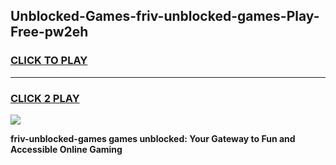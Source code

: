 
## Unblocked-Games-friv-unblocked-games-Play-Free-pw2eh
<h3>
<a href="https://premium76.site?title=friv-unblocked-games&ref=10A">CLICK TO PLAY</a></h3>
<hr>

<h3>
<a href="https://premium76.site?title=friv-unblocked-games&ref=10A">CLICK 2 PLAY</a>
  
</h3>

<a href="https://premium76.site?title=friv-unblocked-games&ref=10A"><img src="https://clearcache.store/games.png"></a>


**friv-unblocked-games games unblocked: Your Gateway to Fun and Accessible Online Gaming**
